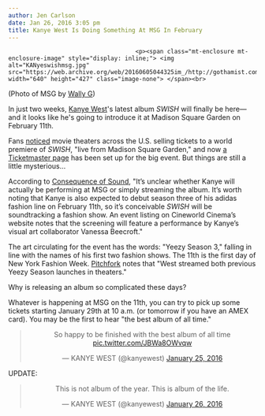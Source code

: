 ```yaml
---
author: Jen Carlson
date: Jan 26, 2016 3:05 pm
title: Kanye West Is Doing Something At MSG In February
---
```


	
										<p><span class="mt-enclosure mt-enclosure-image" style="display: inline;"> <img alt="KANyeswishmsg.jpg" src="https://web.archive.org/web/20160605044325im_/http://gothamist.com/attachments/arts_jen/KANyeswishmsg.jpg" width="640" height="427" class="image-none"> </span><br>
<span class="photo_caption">(Photo of MSG by <a href="https://web.archive.org/web/20160605044325/https://www.flickr.com/photos/wallyg/378426512">Wally G</a>)</span></p>

<p>In just two weeks, <a href="https://web.archive.org/web/20160605044325/http://gothamist.com/tags/kanyewest">Kanye West</a>&apos;s latest album <em>SWISH</em> will finally be here&#x2014;and it looks like he&apos;s going to introduce it at Madison Square Garden on February 11th. </p>

<p>Fans <a href="https://web.archive.org/web/20160605044325/https://www.reddit.com/r/hiphopheads/comments/42ry3h/kanye_wests_swish_will_be_premiered_during_yeezy/">noticed</a> movie theaters across the U.S. selling tickets to a world premiere of <em>SWISH</em>, &quot;live from Madison Square Garden,&quot; and now <a href="https://web.archive.org/web/20160605044325/http://www.ticketmaster.com/kanye-west-season-3-new-york-new-york-02-11-2016/event/3B0050390BB7229F?artistid=885590">a Ticketmaster page</a> has been set up for the big event. But things are still a little mysterious...</p>

<p>According to <a href="https://web.archive.org/web/20160605044325/http://www.vulture.com/2016/01/kanye-may-debut-swish-at-madison-square-garden.html">Consequence of Sound</a>, &quot;It&#x2019;s unclear whether Kanye will actually be performing at MSG or simply streaming the album. It&#x2019;s worth noting that Kanye is also expected to debut season three of his adidas fashion line on February 11th, so it&#x2019;s conceivable <em>SWISH</em> will be soundtracking a fashion show. An event listing on Cineworld Cinema&#x2019;s website notes that the screening will feature a performance by Kanye&#x2019;s visual art collaborator Vanessa Beecroft.&quot;</p>

<p>The art circulating for the event has the words: &quot;Yeezy Season 3,&quot; falling in line with the names of his first two fashion shows. The 11th is the first day of New York Fashion Week. <a href="https://web.archive.org/web/20160605044325/http://pitchfork.com/news/63155-kanye-west-to-premiere-swish-with-live-event-screened-in-theaters/">Pitchfork</a> notes that &quot;West streamed both previous Yeezy Season launches in theaters.&quot;</p>

<p>Why is releasing an album so complicated these days?</p>

<p>Whatever is happening at MSG on the 11th, you can try to pick up some tickets starting January 29th at 10 a.m. (or tomorrow if you have an AMEX card). You may be the first to hear &quot;the best album of all time.&quot;</p>

<center><blockquote class="twitter-tweet" lang="en"><p lang="en" dir="ltr">So happy to be finished with the best album of all time <a href="https://web.archive.org/web/20160605044325/https://t.co/JBWa8OWvqw">pic.twitter.com/JBWa8OWvqw</a></p>&#x2014; KANYE WEST (@kanyewest) <a href="https://web.archive.org/web/20160605044325/https://twitter.com/kanyewest/status/691489910293991424">January 25, 2016</a></blockquote>
<script async src="//web.archive.org/web/20160605044325js_/http://platform.twitter.com/widgets.js" charset="utf-8"></script></center>

<p>UPDATE:</p>

<center><blockquote class="twitter-tweet" lang="en"><p lang="en" dir="ltr">This is not album of the year. This is album of the life.</p>&#x2014; KANYE WEST (@kanyewest) <a href="https://web.archive.org/web/20160605044325/https://twitter.com/kanyewest/status/692083418083921921">January 26, 2016</a></blockquote>
<script async src="//web.archive.org/web/20160605044325js_/http://platform.twitter.com/widgets.js" charset="utf-8"></script></center>					
										
									
				